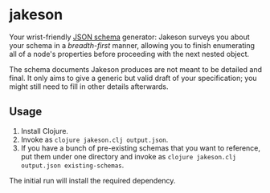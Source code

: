# jakeson

Your wrist-friendly [JSON schema](https://json-schema.org/) generator: Jakeson
surveys you about your schema in a _breadth-first_ manner, allowing you to
finish enumerating all of a node's properties before proceeding with the next
nested object.

The schema documents Jakeson produces are not meant to be detailed and final.
It only aims to give a generic but valid draft of your specification; you might
still need to fill in other details afterwards.

## Usage

1. Install Clojure.
2. Invoke as `clojure jakeson.clj output.json`.
3. If you have a bunch of pre-existing schemas that you want to reference, put
them under one directory and invoke as `clojure jakeson.clj output.json existing-schemas`.

The initial run will install the required dependency.
